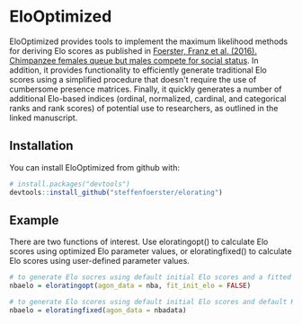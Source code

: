 
<!-- README.md is generated from README.Rmd. Please edit that file -->
EloOptimized
============

EloOptimized provides tools to implement the maximum likelihood methods for deriving Elo scores as published in [Foerster, Franz et al. (2016). Chimpanzee females queue but males compete for social status](https://www.nature.com/articles/srep35404). In addition, it provides functionality to efficiently generate traditional Elo scores using a simplified procedure that doesn't require the use of cumbersome presence matrices. Finally, it quickly generates a number of additional Elo-based indices (ordinal, normalized, cardinal, and categorical ranks and rank scores) of potential use to researchers, as outlined in the linked manuscript.

Installation
------------

You can install EloOptimized from github with:

``` r
# install.packages("devtools")
devtools::install_github("steffenfoerster/elorating")
```

Example
-------

There are two functions of interest. Use eloratingopt() to calculate Elo scores using optimized Elo parameter values, or eloratingfixed() to calculate Elo scores using user-defined parameter values.

``` r
# to generate Elo socres using default initial Elo scores and a fitted value for the K parameter:
nbaelo = eloratingopt(agon_data = nba, fit_init_elo = FALSE)

# to generate Elo scores using default initial Elo scores and default K:
nbaelo = eloratingfixed(agon_data = nbadata)
```
